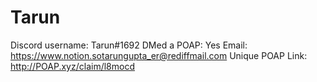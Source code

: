 # Tarun

Discord username: Tarun#1692
DMed a POAP: Yes
Email: https://www.notion.sotarungupta_er@rediffmail.com
Unique POAP Link: http://POAP.xyz/claim/l8mocd